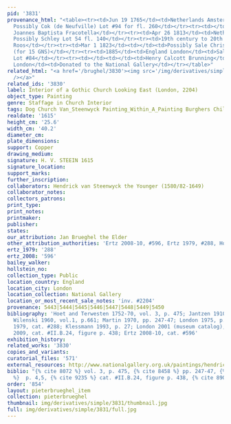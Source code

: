 ```yaml
---
pid: '3831'
provenance_html: "<table><tr><td>Jun 19 1765</td><td>Netherlands Amsterdam</td><td>Sale
  Possibly Cok (de Neufville) Lot #94 for fl. 260</td></tr><tr><td></td><td></td><td>Possibly
  Joannes Baptista Fracotella</td></tr><tr><td>Apr 26 1813</td><td>Netherlands Amsterdam</td><td>Sale
  Possibly Schley Lot 54 fl. 140</td></tr><tr><td>19th century to 20th century</td><td>Netherlands</td><td>Possibly
  Roos</td></tr><tr><td>Mar 1 1823</td><td></td><td>Possibly Sale Christie's Lot #73
  (for 15 GNS)</td></tr><tr><td>1885</td><td>England London</td><td>Sale Christie's
  Lot #84</td></tr><tr><td></td><td></td><td>Henry Calcott Brunning</td></tr><tr><td>1907</td><td>England
  London</td><td>Donated to the National Gallery</td></tr></table>"
related_html: "<a href='/brughel/3830'><img src='/img/derivatives/simple/3830/thumbnail.jpg'
  /></a>"
related_ids: '3830'
label: Interior of a Gothic Church Looking East (London, 2204)
object_type: Painting
genre: Staffage in Church Interior
tags: Dog Church Van_Steenwyck Painting_Within_A_Painting Burghers Children Interior_Scene
realdate: '1615'
height_cm: '25.6'
width_cm: '40.2'
diameter_cm: 
plate_dimensions: 
support: Copper
drawing_medium: 
signature: H. V. STEEIN 1615
signature_location: 
support_marks: 
further_inscription: 
collaborators: Hendrick van Steenwyck the Younger (1580/82-1649)
collaborator_notes: 
collectors_patrons: 
print_type: 
print_notes: 
printmaker: 
publisher: 
states: 
our_attribution: Jan Brueghel the Elder
other_attribution_authorities: 'Ertz 2008-10, #596, Ertz 1979, #288, Honig database'
ertz_1979: '288'
ertz_2008: '596'
bailey_walker: 
hollstein_no: 
collection_type: Public
location_country: England
location_city: London
location_collection: National Gallery
location_or_most_recent_sale_notes: 'inv. #2204'
provenance: 5443|5444|5445|5446|5447|5448|5449|5450
bibliography: 'Hoet and Terwesten 1752-70, vol. 3, p. 475; Jantzen 1910, p. 170, #458;
  Wilenski 1960, vol.1, p.661; Martin 1970, pp. 247-47; London 1975, p. 4,5; Ertz
  1979, cat. #288; Klessmann 1993, p. 27; London 2001 (museum catalog), p. ; Howarth
  2009, cat. #II.B.24, figure p. 438; Ertz 2008-10, cat. #596'
exhibition_history: 
related_works: '3830'
copies_and_variants: 
curatorial_files: '571'
external_resources: http://www.nationalgallery.org.uk/paintings/hendrick-van-steenwyck-the-younger-and-jan-brueghel-the-elder-the-interior-of-a-gothic-church-looking-east/28761
biblio: "{% cite 8072 %} vol. 3, p. 475, {% cite 8458 %} pp. 247-47, {% cite 9004
  %}  p. 4,5, {% cite 9235 %} cat. #II.B.24, figure p. 438, {% cite 8900 %} cat. #596"
order: '854'
layout: pieterbrueghel_item
collection: pieterbrueghel
thumbnail: img/derivatives/simple/3831/thumbnail.jpg
full: img/derivatives/simple/3831/full.jpg
---
```

